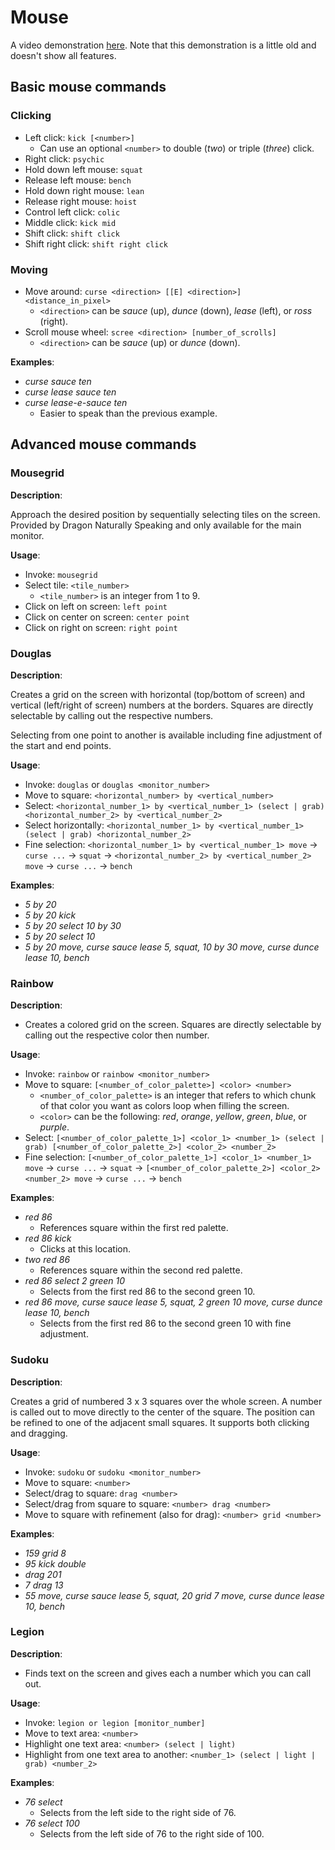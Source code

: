 # Mouse

A video demonstration [here](https://youtu.be/UISjQBMmQ-I). Note that this demonstration is a little old and doesn't show all features.

## Basic mouse commands

### Clicking

- Left click: `kick [<number>]`
    - Can use an optional `<number>` to double (_two_) or triple (_three_) click.
- Right click: `psychic`
- Hold down left mouse: `squat`
- Release left mouse: `bench`
- Hold down right mouse: `lean`
- Release right mouse: `hoist`
- Control left click: `colic`
- Middle click: `kick mid`
- Shift click: `shift click`
- Shift right click: `shift right click`

### Moving

- Move around: `curse <direction> [[E] <direction>] <distance_in_pixel>`  
    - `<direction>` can be _sauce_ (up), _dunce_ (down), _lease_ (left), or _ross_ (right).
- Scroll mouse wheel: `scree <direction> [number_of_scrolls]`
    - `<direction>` can be _sauce_ (up) or _dunce_ (down).

**Examples**:

- _curse sauce ten_
- _curse lease sauce ten_
- _curse lease-e-sauce ten_ 
    - Easier to speak than the previous example.

## Advanced mouse commands

### Mousegrid

**Description**:

Approach the desired position by sequentially selecting tiles on the screen. Provided by Dragon Naturally Speaking and only available for the main monitor.

**Usage**:

- Invoke: `mousegrid`
- Select tile: `<tile_number>`  
    - `<tile_number>` is an integer from 1 to 9.
- Click on left on screen: `left point`
- Click on center on screen: `center point`
- Click on right on screen: `right point`

### Douglas

**Description**:

Creates a grid on the screen with horizontal (top/bottom of screen) and vertical (left/right of screen) numbers at the borders. Squares are directly selectable by calling out the respective numbers.

Selecting from one point to another is available including fine adjustment of the start and end points.

**Usage**:

- Invoke: `douglas` or `douglas <monitor_number>`
- Move to square: `<horizontal_number> by <vertical_number>`
- Select: `<horizontal_number_1> by <vertical_number_1> (select | grab) <horizontal_number_2> by <vertical_number_2>`
- Select horizontally: `<horizontal_number_1> by <vertical_number_1> (select | grab) <horizontal_number_2>`
- Fine selection: `<horizontal_number_1> by <vertical_number_1> move` &rightarrow; `curse ...` &rightarrow; `squat` &rightarrow; `<horizontal_number_2> by <vertical_number_2> move` &rightarrow; `curse ...` &rightarrow; `bench`

**Examples**:

- _5 by 20_
- _5 by 20 kick_
- _5 by 20 select 10 by 30_
- _5 by 20 select 10_
- _5 by 20 move, curse sauce lease 5, squat, 10 by 30 move, curse dunce lease 10, bench_

### Rainbow

**Description**:

- Creates a colored grid on the screen. Squares are directly selectable by calling out the respective color then number.

**Usage**:

- Invoke: `rainbow` or `rainbow <monitor_number>` 
- Move to square: `[<number_of_color_palette>] <color> <number>`  
    - `<number_of_color_palette>` is an integer that refers to which chunk of that color you want as colors loop when filling the screen.
    - `<color>` can be the following: _red_, _orange_, _yellow_, _green_, _blue_, or _purple_.
- Select: `[<number_of_color_palette_1>] <color_1> <number_1> (select | grab) [<number_of_color_palette_2>] <color_2> <number_2>`
- Fine selection: `[<number_of_color_palette_1>] <color_1> <number_1> move` &rightarrow; `curse ...` &rightarrow; `squat` &rightarrow; `[<number_of_color_palette_2>] <color_2> <number_2> move` &rightarrow; `curse ...` &rightarrow; `bench`

**Examples**:

- _red 86_
    - References square within the first red palette.
- _red 86 kick_
    - Clicks at this location.
- _two red 86_
    - References square within the second red palette.
- _red 86 select 2 green 10_
    - Selects from the first red 86 to the second green 10.
- _red 86 move, curse sauce lease 5, squat, 2 green 10 move, curse dunce lease 10, bench_
    - Selects from the first red 86 to the second green 10 with fine adjustment.

### Sudoku

**Description**:

Creates a grid of numbered 3 x 3 squares over the whole screen. A number is called out to move directly to the center of the square. The position can be refined to one of the adjacent small squares. It supports both clicking and dragging.

**Usage**:

- Invoke: `sudoku` or `sudoku <monitor_number>`
- Move to square: `<number>`
- Select/drag to square: `drag <number>`
- Select/drag from square to square: `<number> drag <number>`
- Move to square with refinement (also for drag): `<number> grid <number>`

**Examples**:

- _159 grid 8_
- _95 kick double_
- _drag 201_
- _7 drag 13_
- _55 move, curse sauce lease 5, squat, 20 grid 7 move, curse dunce lease 10, bench_

### Legion

**Description**:

- Finds text on the screen and gives each a number which you can call out.

**Usage**:

- Invoke: `legion or legion [monitor_number]`
- Move to text area: `<number>`
- Highlight one text area: `<number> (select | light)`
- Highlight from one text area to another: `<number_1> (select | light | grab) <number_2>`

**Examples**:

- _76 select_
    - Selects from the left side to the right side of 76.
- _76 select 100_
    - Selects from the left side of 76 to the right side of 100.

